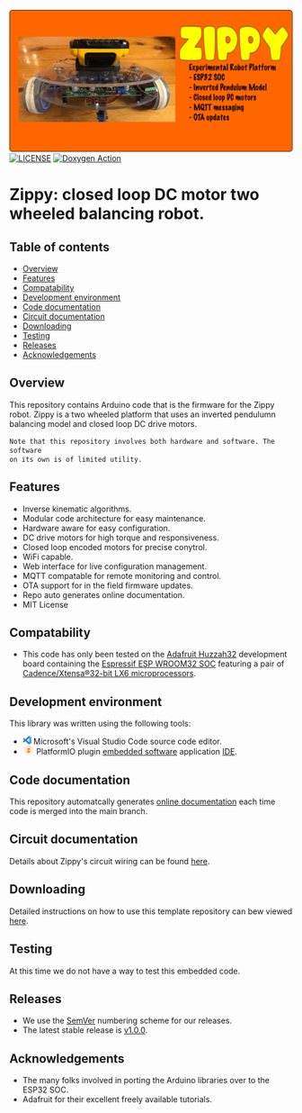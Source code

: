 ![Underware logo](https://github.com/theAgingApprentice/zippy/blob/main/img/zippyBanner.png)
[![LICENSE](https://img.shields.io/badge/license-MIT-blue.svg)](https://raw.githubusercontent.com/mmistakes/minimal-mistakes/master/LICENSE)
[![Doxygen Action](https://github.com/theAgingApprentice/aaChip/actions/workflows/main.yml/badge.svg?event=push)](https://github.com/theAgingApprentice/aaChip/actions/workflows/main.yml)

# Zippy: closed loop DC motor two wheeled balancing robot.

## Table of contents
* [Overview](#Overview)
* [Features](#Features)
* [Compatability](#Compatability)
* [Development environment](#Development-environment)
* [Code documentation](#Code-documentation)
* [Circuit documentation](#Circuit-documentation)
* [Downloading](#Downloading)
* [Testing](#Testing)
* [Releases](#Releases)
* [Acknowledgements](#Acknowledgements)

## Overview
This repository contains Arduino code that is the firmware for the Zippy robot. 
Zippy is a two wheeled platform that uses an inverted pendulumn balancing model 
and closed loop DC drive motors.

```
Note that this repository involves both hardware and software. The software 
on its own is of limited utility.
```

## Features

* Inverse kinematic algorithms. 
* Modular code architecture for easy maintenance.
* Hardware aware for easy configuration.
* DC drive motors for high torque and responsiveness.
* Closed loop encoded motors for precise conytrol.
* WiFi capable.
* Web interface for live configuration management.
* MQTT compatable for remote monitoring and control.
* OTA support for in the field firmware updates.
* Repo auto generates online documentation.
* MIT License

## Compatability 

* This code has only been tested on the 
[Adafruit Huzzah32](https://learn.adafruit.com/adafruit-huzzah32-esp32-feather) 
development board containing the 
[Espressif ESP WROOM32 SOC](https://www.espressif.com/sites/default/files/documentation/esp32_datasheet_en.pdf) 
featuring a pair of [Cadence/Xtensa®32-bit LX6 microprocessors](https://mirrobo.ru/wp-content/uploads/2016/11/Cadence_Tensillica_Xtensa_LX6_ds.pdf). 

## Development environment
This library was written using the following tools:
* [<img src="/img/vscLogo.png" width="15" height="15">](https://code.visualstudio.com/docs) 
Microsoft's Visual Studio Code source code editor. 
* [<img src="/img/pioLogo.png" width="20" height="15">](https://platformio.org/) 
PlatformIO plugin 
[embedded software](https://en.wikipedia.org/wiki/Embedded_software) application 
[IDE](https://en.wikipedia.org/wiki/Integrated_development_environment). 

## Code documentation
This repository automatcally generates 
[online documentation](https://theagingapprentice.github.io/zippy/html/index.html) 
each time code is merged into the main branch.

## Circuit documentation
Details about Zippy's circuit wiring can be found [here](./docs/wiring.md).
## Downloading
Detailed instructions on how to use this template repository can bew viewed [here](./aaAdmin/newRepoTodo.md).

## Testing
At this time we do not have a way to test this embedded code.

## Releases
* We use the [SemVer](http://semver.org/) numbering scheme for our releases. 
* The latest stable release is [v1.0.0](https://github.com/theAgingApprentice/underwear/releases/tag/v1.0.0).

## Acknowledgements
* The many folks involved in porting the Arduino libraries over to the ESP32 SOC.
* Adafruit for their excellent freely available tutorials.
